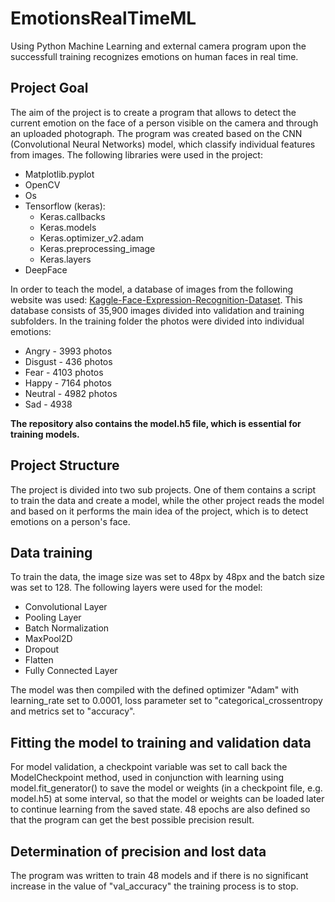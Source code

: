 # EmotionsRealTimeML
Using Python Machine Learning and external camera program upon the successfull training recognizes emotions on human faces in real time.

## Project Goal
The aim of the project is to create a program that allows to detect the current emotion on the face of a person visible on the camera and through an uploaded photograph. The program was created based on the CNN (Convolutional Neural Networks) model, which classify individual features from images. The following libraries were used in the project:
- Matplotlib.pyplot
- OpenCV
- Os
- Tensorflow (keras):
  - Keras.callbacks
  - Keras.models
  - Keras.optimizer_v2.adam
  - Keras.preprocessing_image
  - Keras.layers
- DeepFace

In order to teach the model, a database of images from the following website was used: [Kaggle-Face-Expression-Recognition-Dataset](https://www.kaggle.com/jonathanoheix/face-expression-recognition-dataset). This database consists of 35,900 images divided into validation and training subfolders. In the training folder the photos were divided into individual emotions:
- Angry - 3993 photos
- Disgust - 436 photos
- Fear - 4103 photos
- Happy - 7164 photos
- Neutral - 4982 photos
- Sad - 4938

**The repository also contains the model.h5 file, which is essential for training models.**

## Project Structure
The project is divided into two sub projects. One of them contains a script to train the data and create a model, while the other project reads the model and based on it performs the main idea of the project, which is to detect emotions on a person's face.

## Data training
To train the data, the image size was set to 48px by 48px and the batch size was set to 128. The following layers were used for the model: 
- Convolutional Layer
- Pooling Layer
- Batch Normalization
- MaxPool2D
- Dropout
- Flatten
- Fully Connected Layer

The model was then compiled with the defined optimizer "Adam" with learning_rate set to 0.0001, loss parameter set to "categorical_crossentropy and metrics set to "accuracy".

## Fitting the model to training and validation data
For model validation, a checkpoint variable was set to call back the ModelCheckpoint method, used in conjunction with learning using model.fit_generator() to save the model or weights (in a checkpoint file, e.g. model.h5) at some interval, so that the model or weights can be loaded later to continue learning from the saved state. 48 epochs are also defined so that the program can get the best possible precision result.

## Determination of precision and lost data
The program was written to train 48 models and if there is no significant increase in the value of "val_accuracy" the training process is to stop.
